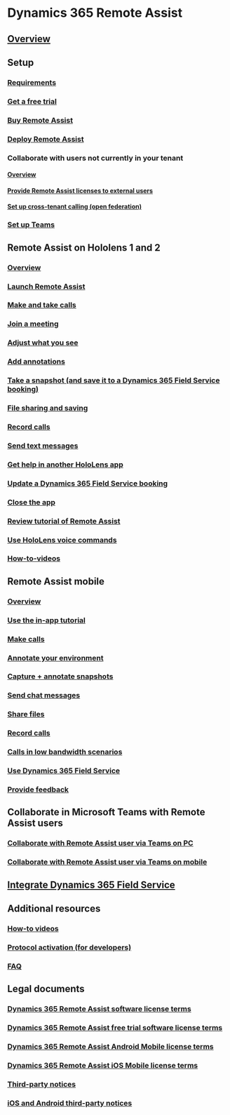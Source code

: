 # Dynamics 365 Remote Assist
## [Overview](ra-overview.md)

## Setup
### [Requirements](requirements.md)
### [Get a free trial](try-remote-assist.md)
### [Buy Remote Assist](buy-remote-assist.md)
### [Deploy Remote Assist](deploy-remote-assist.md)
### Collaborate with users not currently in your tenant 
#### [Overview](out-of-tenant-overview.md)
#### [Provide Remote Assist licenses to external users](how-to-lease-ra.md)
#### [Set up cross-tenant calling (open federation)](cross-company-calling.md)
### [Set up Teams](set-up-teams.md)

## Remote Assist on Hololens 1 and 2
### [Overview](overview-hololens.md)
### [Launch Remote Assist](launch-hololens.md)
### [Make and take calls](making-taking-calls-hololens.md)
### [Join a meeting](join-meeting-hololens.md)
### [Adjust what you see](adjust-what-you-see-hololens.md)
### [Add annotations](add-annotations-hololens.md)
### [Take a snapshot (and save it to a Dynamics 365 Field Service booking)](take-snapshot-save-booking-hololens.md)
### [File sharing and saving](display-save-files.md)
### [Record calls](record-calls-hololens.md)
### [Send text messages](send-texts-hololens.md)
### [Get help in another HoloLens app](get-help-holoLens-app-hololens.md)
### [Update a Dynamics 365 Field Service booking](update-field-service-booking-hololens.md)
### [Close the app](close-app-hololens.md)
### [Review tutorial of Remote Assist](review-tutorial-hololens.md)
### [Use HoloLens voice commands](voice-commands-hololens.md)
### [How-to-videos](videos.md)

## Remote Assist mobile
### [Overview](mobile-app/remote-assist-mobile-overview.md)
### [Use the in-app tutorial](mobile-app/mobile-tutorial.md)
### [Make calls](mobile-app/making-calls.md)
### [Annotate your environment](mobile-app/annotate-your-environment.md)
### [Capture + annotate snapshots](mobile-app/annotate-snapshot.md)
### [Send chat messages](mobile-app/send-chat-messages.md)
### [Share files](mobile-app/file-sharing.md)
### [Record calls](mobile-app/call-recording.md)
### [Calls in low bandwidth scenarios](mobile-app/poor-network-connectivity.md)
### [Use Dynamics 365 Field Service](mobile-app/fs-integration.md)
### [Provide feedback](mobile-app/provide-feedback.md)

## Collaborate in Microsoft Teams with Remote Assist users 
### [Collaborate with Remote Assist user via Teams on PC](teams-pc-all.md)
### [Collaborate with Remote Assist user via Teams on mobile](teams-mobile-all.md)
## [Integrate Dynamics 365 Field Service](troubleshoot-field-service.md)

## Additional resources
### [How-to videos](videos.md)
### [Protocol activation (for developers)](protocol-activation.md)
### [FAQ](faq.md)

## Legal documents
### [Dynamics 365 Remote Assist software license terms](../legal/remote-assist-license-terms.md)
### [Dynamics 365 Remote Assist free trial software license terms](../legal/remote-assist-license-terms-free-trial.md)
### [Dynamics 365 Remote Assist Android Mobile license terms](../legal/remote-assist-mobile-android.md)
### [Dynamics 365 Remote Assist iOS Mobile license terms](../legal/remote-assist-mobile-iOS.md)
### [Third-party notices](../legal/remote-assist-third-party-notice.md)
### [iOS and Android third-party notices](../legal/ios-android-third-party.md)
